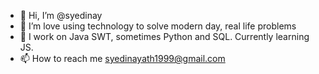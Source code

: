 - 👋 Hi, I’m @syedinay
- 👀 I’m love using technology to solve modern day, real life problems
- 🌱 I work on Java SWT, sometimes Python and SQL. Currently learning JS.
- 📫 How to reach me syedinayath1999@gmail.com

<!---
syedinay/syedinay is a ✨ special ✨ repository because its `README.md` (this file) appears on your GitHub profile.
You can click the Preview link to take a look at your changes.
--->
